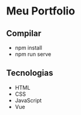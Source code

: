 # Meu Portfolio

## Compilar
- npm install
- npm run serve

## Tecnologias
- HTML
- CSS
- JavaScript
- Vue

